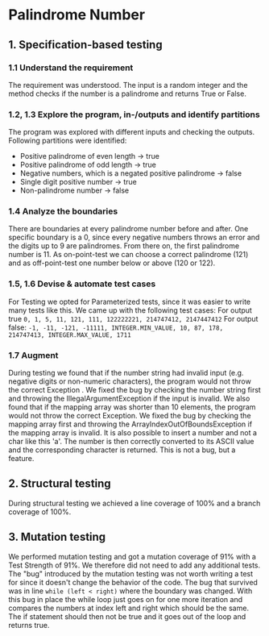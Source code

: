 # Palindrome Number

## 1. Specification-based testing

### 1.1 Understand the requirement
The requirement was understood. The input is a random integer and the method checks if the number is a palindrome and returns True or False. 

### 1.2, 1.3 Explore the program, in-/outputs and identify partitions
The program was explored with different inputs and checking the outputs. Following partitions were identified:
- Positive palindrome of even length -> true
- Positive palindrome of odd length -> true
- Negative numbers, which is a negated positive palindrome -> false
- Single digit positive number -> true
- Non-palindrome number -> false

### 1.4 Analyze the boundaries
There are boundaries at every palindrome number before and after. One specific boundary is a 0, since every negative numbers throws an error and the digits up to 9 are palindromes. From there on, the first palindrome number is 11. As on-point-test we can choose a correct palindrome (121) and as off-point-test one number below or above (120 or 122). 

### 1.5, 1.6 Devise & automate test cases
For Testing we opted for Parameterized tests, since it was easier to write many tests like this. We came up with the following test cases: For output true `0, 1, 5, 11, 121, 111, 122222221, 214747412, 2147447412` For output false: `-1, -11, -121, -11111, INTEGER.MIN_VALUE, 10, 87, 178, 214747413, INTEGER.MAX_VALUE, 1711`

### 1.7 Augment
During testing we found that if the number string had invalid input (e.g. negative digits or non-numeric characters), the program would not throw the correct Exception . We fixed the bug by checking the number string first and throwing the IllegalArgumentException if the input is invalid.
We also found that if the mapping array was shorter than 10 elements, the program would not throw the correct Exception. We fixed the bug by checking the mapping array first and throwing the ArrayIndexOutOfBoundsException if the mapping array is invalid.
It is also possible to insert a number and not a char like this 'a'. The number is then correctly converted to its ASCII value and the corresponding character is returned. This is not a bug, but a feature.

## 2. Structural testing
During structural testing we achieved a line coverage of 100% and a branch coverage of 100%. 

## 3. Mutation testing
We performed mutation testing and got a mutation coverage of 91% with a Test Strength of 91%. We therefore did not need to add any additional tests. The "bug" introduced by the mutation testing was not worth writing a test for since it doesn't change the behavior of the code. The bug that survived was in line `while (left < right)` where the boundary was changed. With this bug in place the while loop just goes on for one more iteration and compares the numbers at index left and right which should be the same. The if statement should then not be true and it goes out of the loop and returns true. 